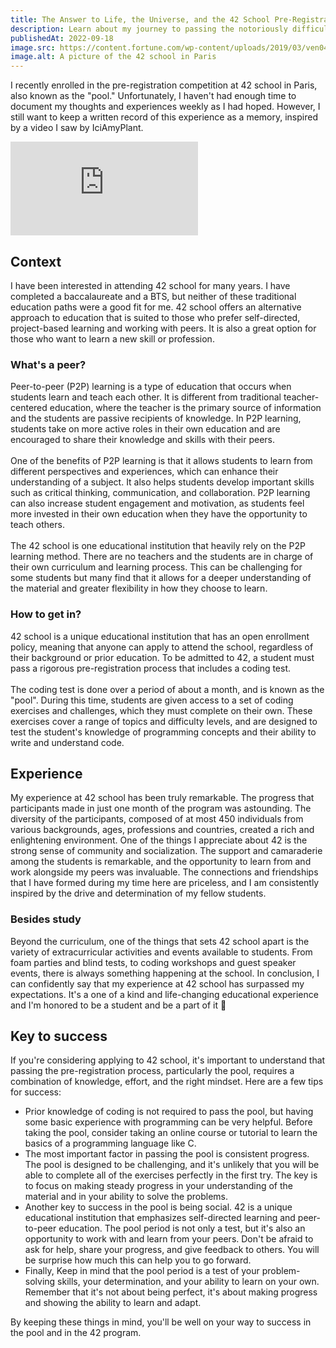 ```yaml
---
title: The Answer to Life, the Universe, and the 42 School Pre-Registration Exam
description: Learn about my journey to passing the notoriously difficult pre-registration exam at 42 School, and how I was ultimately accepted into this prestigious institution. Discover the strategies and mindset that helped me succeed, and find out what the "Answer to Life, the Universe, and Everything" really means in the context of the exam.
publishedAt: 2022-09-18
image.src: https://content.fortune.com/wp-content/uploads/2019/03/ven04.-42-software-school.jpg
image.alt: A picture of the 42 school in Paris
---
```


I recently enrolled in the pre-registration competition at 42 school in Paris, also known as the "pool." Unfortunately, I haven't had enough time to document my thoughts and experiences weekly as I had hoped. However, I still want to keep a written record of this experience as a memory, inspired by a video I saw by IciAmyPlant.

<iframe class="w-full aspect-video" src="https://www.youtube.com/embed/z7UuSZIcm5c" title="Ça changerait quoi d’être immortel ?" frameborder="0" allow="accelerometer; autoplay; clipboard-write; encrypted-media; gyroscope; picture-in-picture" allowfullscreen></iframe>

## Context

I have been interested in attending 42 school for many years. I have completed a baccalaureate and a BTS, but neither of these traditional education paths were a good fit for me. 42 school offers an alternative approach to education that is suited to those who prefer self-directed, project-based learning and working with peers. It is also a great option for those who want to learn a new skill or profession.

### What's a peer?

Peer-to-peer (P2P) learning is a type of education that occurs when students learn and teach each other. It is different from traditional teacher-centered education, where the teacher is the primary source of information and the students are passive recipients of knowledge. In P2P learning, students take on more active roles in their own education and are encouraged to share their knowledge and skills with their peers.\
\
One of the benefits of P2P learning is that it allows students to learn from different perspectives and experiences, which can enhance their understanding of a subject. It also helps students develop important skills such as critical thinking, communication, and collaboration. P2P learning can also increase student engagement and motivation, as students feel more invested in their own education when they have the opportunity to teach others.\
\
The 42 school is one educational institution that heavily rely on the P2P learning method. There are no teachers and the students are in charge of their own curriculum and learning process. This can be challenging for some students but many find that it allows for a deeper understanding of the material and greater flexibility in how they choose to learn.

### How to get in?

42 school is a unique educational institution that has an open enrollment policy, meaning that anyone can apply to attend the school, regardless of their background or prior education. To be admitted to 42, a student must pass a rigorous pre-registration process that includes a coding test.\
\
The coding test is done over a period of about a month, and is known as the "pool". During this time, students are given access to a set of coding exercises and challenges, which they must complete on their own. These exercises cover a range of topics and difficulty levels, and are designed to test the student's knowledge of programming concepts and their ability to write and understand code.

## Experience

My experience at 42 school has been truly remarkable. The progress that participants made in just one month of the program was astounding. The diversity of the participants, composed of at most 450 individuals from various backgrounds, ages, professions and countries, created a rich and enlightening environment. One of the things I appreciate about 42 is the strong sense of community and socialization. The support and camaraderie among the students is remarkable, and the opportunity to learn from and work alongside my peers was invaluable. The connections and friendships that I have formed during my time here are priceless, and I am consistently inspired by the drive and determination of my fellow students.

### Besides study

Beyond the curriculum, one of the things that sets 42 school apart is the variety of extracurricular activities and events available to students. From foam parties and blind tests, to coding workshops and guest speaker events, there is always something happening at the school. In conclusion, I can confidently say that my experience at 42 school has surpassed my expectations. It's a one of a kind and life-changing educational experience and I'm honored to be a student and be a part of it 🥳

## Key to success

If you're considering applying to 42 school, it's important to understand that passing the pre-registration process, particularly the pool, requires a combination of knowledge, effort, and the right mindset. Here are a few tips for success:

- Prior knowledge of coding is not required to pass the pool, but having some basic experience with programming can be very helpful. Before taking the pool, consider taking an online course or tutorial to learn the basics of a programming language like C.
- The most important factor in passing the pool is consistent progress. The pool is designed to be challenging, and it's unlikely that you will be able to complete all of the exercises perfectly in the first try. The key is to focus on making steady progress in your understanding of the material and in your ability to solve the problems.
- Another key to success in the pool is being social. 42 is a unique educational institution that emphasizes self-directed learning and peer-to-peer education. The pool period is not only a test, but it's also an opportunity to work with and learn from your peers. Don't be afraid to ask for help, share your progress, and give feedback to others. You will be surprise how much this can help you to go forward.
- Finally, Keep in mind that the pool period is a test of your problem-solving skills, your determination, and your ability to learn on your own. Remember that it's not about being perfect, it's about making progress and showing the ability to learn and adapt.

By keeping these things in mind, you'll be well on your way to success in the pool and in the 42 program.
